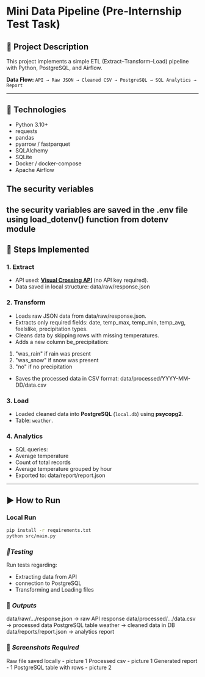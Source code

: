 # Mini Data Pipeline (Pre-Internship Test Task)

## 📌 Project Description
This project implements a simple ETL (Extract–Transform–Load) pipeline with Python, PostgreSQL, and Airflow.

**Data Flow:**
`API → Raw JSON → Cleaned CSV → PostgreSQL → SQL Analytics → Report`

---

## 🔧 Technologies
- Python 3.10+
- requests
- pandas
- pyarrow / fastparquet
- SQLAlchemy
- SQLite
- Docker / docker-compose
- Apache Airflow


## The security veriables
the security variables are saved in the .env file 
using load_dotenv() function from dotenv module
---

## 🚀 Steps Implemented

### 1. Extract
- API used: **[Visual Crossing API](https://www.visualcrossing.com/)** (no API key required).
- Data saved in local structure:
data/raw/response.json


### 2. Transform
- Loads raw JSON data from data/raw/response.json.
- Extracts only required fields:
    date, temp_max, temp_min, temp_avg, feelslike, precipitation types.
- Cleans data by skipping rows with missing temperatures.
- Adds a new column be_precipitation:
1) "was_rain" if rain was present
2) "was_snow" if snow was present
3) "no" if no precipitation
- Saves the processed data in CSV format:
data/processed/YYYY-MM-DD/data.csv


### 3. Load
- Loaded cleaned data into **PostgreSQL** (`local.db`) using **psycopg2**.
- Table: `weather`.

### 4. Analytics
- SQL queries:
- Average temperature
- Count of total records
- Average temperature grouped by hour
- Exported to:
data/report/report.json

---

## ▶️ How to Run
### **Local Run**
```bash
pip install -r requirements.txt
python src/main.py
```


### **_🧪Testing_**
Run tests regarding:
- Extracting data from API
- connection to PostgreSQL
- Transforming and Loading files 

### 📂 _**Outputs**_
data/raw/.../response.json → raw API response
data/processed/.../data.csv → processed data
PostgreSQL table weather → cleaned data in DB
data/reports/report.json → analytics report

### 📸  **_Screenshots Required_**
Raw file saved locally - picture 1
Processed csv - picture 1
Generated report - 1
PostgreSQL table with rows - picture 2 